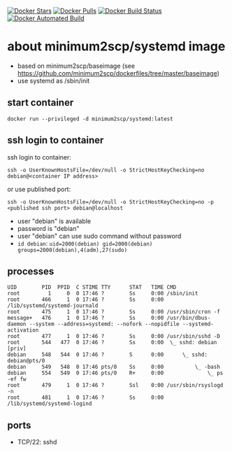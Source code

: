 [![Docker Stars](https://img.shields.io/docker/stars/minimum2scp/systemd.svg)]()
[![Docker Pulls](https://img.shields.io/docker/pulls/minimum2scp/systemd.svg)]()
[![Docker Build Status](https://img.shields.io/docker/build/minimum2scp/systemd.svg)]()
[![Docker Automated Build](https://img.shields.io/docker/automated/minimum2scp/systemd.svg)]()

# about minimum2scp/systemd image

 * based on minimum2scp/baseimage (see https://github.com/minimum2scp/dockerfiles/tree/master/baseimage)
 * use systemd as /sbin/init

## start container

```
docker run --privileged -d minimum2scp/systemd:latest
```

## ssh login to container

ssh login to container:

```
ssh -o UserKnownHostsFile=/dev/null -o StrictHostKeyChecking=no debian@<container IP address>
```

or use published port:

```
ssh -o UserKnownHostsFile=/dev/null -o StrictHostKeyChecking=no -p <published ssh port> debian@localhost
```

 * user "debian" is available
 * password is "debian"
 * user "debian" can use sudo command without password
 * `id debian`: `uid=2000(debian) gid=2000(debian) groups=2000(debian),4(adm),27(sudo)`

## processes

```
UID        PID  PPID  C STIME TTY      STAT   TIME CMD
root         1     0  0 17:46 ?        Ss     0:00 /sbin/init
root       466     1  0 17:46 ?        Ss     0:00 /lib/systemd/systemd-journald
root       475     1  0 17:46 ?        Ss     0:00 /usr/sbin/cron -f
message+   476     1  0 17:46 ?        Ss     0:00 /usr/bin/dbus-daemon --system --address=systemd: --nofork --nopidfile --systemd-activation
root       477     1  0 17:46 ?        Ss     0:00 /usr/sbin/sshd -D
root       544   477  0 17:46 ?        Ss     0:00  \_ sshd: debian [priv]
debian     548   544  0 17:46 ?        S      0:00      \_ sshd: debian@pts/0
debian     549   548  0 17:46 pts/0    Ss     0:00          \_ -bash
debian     554   549  0 17:46 pts/0    R+     0:00              \_ ps -ef fw
root       479     1  0 17:46 ?        Ssl    0:00 /usr/sbin/rsyslogd -n
root       481     1  0 17:46 ?        Ss     0:00 /lib/systemd/systemd-logind
```

## ports

 * TCP/22: sshd

